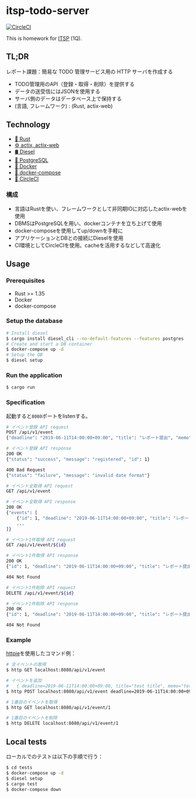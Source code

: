 itsp-todo-server
===

[![CircleCI](https://circleci.com/gh/ArkArk/itsp-todo-server.svg?style=svg)](https://circleci.com/gh/ArkArk/itsp-todo-server)

This is homework for [ITSP](http://www.itpro.titech.ac.jp/) (1Q).

## TL;DR

レポート課題：簡易な TODO 管理サービス用の HTTP サーバを作成する

- TODO管理用のAPI（登録・取得・削除）を提供する
- データの送受信にはJSONを使用する
- サーバ側のデータはデータベース上で保持する
- (言語, フレームワーク) : (Rust, actix-web)

## Technology

-  [:crab: Rust](https://www.rust-lang.org/)
-  [:gear: actix, actix-web](https://actix.rs/)
-  [:oil_drum: Diesel](http://diesel.rs/)
-  [:elephant: PostgreSQL](https://www.postgresql.org/)
-  [:whale: Docker](https://www.docker.com/)
-  [:octopus: docker-compose](https://github.com/docker/compose)
-  [:minidisc: CircleCI](https://circleci.com/)

### 構成

- 言語はRustを使い、フレームワークとして非同期IOに対応したactix-webを使用
- DBMSはPostgreSQLを用い、dockerコンテナを立ち上げて使用
- docker-composeを使用してup/downを手軽に
- アプリケーションとDBとの接続にDieselを使用
- CI環境としてCircleCIを使用。cacheを活用するなどして高速化

## Usage

### Prerequisites

- Rust >= 1.35
- Docker
- docker-compose

### Setup the database

```sh
# Install diesel
$ cargo install diesel_cli --no-default-features --features postgres
# Create and start a DB container
$ docker-compose up -d
# Setup the DB
$ diesel setup
```

### Run the application
```sh
$ cargo run
```

### Specification

起動すると`8080`ポートをlistenする。

```sh
# イベント登録 API request
POST /api/v1/event
{"deadline": "2019-06-11T14:00:00+09:00", "title": "レポート提出", "memo": ""}

# イベント登録 API response
200 OK
{"status": "success", "message": "registered", "id": 1}

400 Bad Request
{"status": "failure", "message": "invalid date format"}
```

```sh
# イベント全取得 API request
GET /api/v1/event

# イベント全取得 API response
200 OK
{"events": [
    {"id": 1, "deadline": "2019-06-11T14:00:00+09:00", "title": "レポート提出", "memo": ""},
    ...
]}
```

```sh
# イベント1件取得 API request
GET /api/v1/event/${id}

# イベント1件取得 API response
200 OK
{"id": 1, "deadline": "2019-06-11T14:00:00+09:00", "title": "レポート提出", "memo": ""}

404 Not Found
```

```sh
# イベント1件削除 API request
DELETE /api/v1/event/${id}

# イベント1件削除 API response
200 OK
{"id": 1, "deadline": "2019-06-11T14:00:00+09:00", "title": "レポート提出", "memo": ""}

404 Not Found
```

### Example

[httpie](https://httpie.org/)を使用したコマンド例：

```sh
# 全イベントの取得
$ http GET localhost:8080/api/v1/event

# イベントを追加
#   { deadline=2019-06-11T14:00:00+09:00, title="test title", memo="test memo" }
$ http POST localhost:8080/api/v1/event deadline=2019-06-11T14:00:00+09:00 title="test title" memo="test memo"

# 1番目のイベントを取得
$ http GET localhost:8080/api/v1/event/1

# 1番目のイベントを削除
$ http DELETE localhost:8080/api/v1/event/1
```

## Local tests

ローカルでのテストは以下の手順で行う：

```sh
$ cd tests
$ docker-compose up -d
$ diesel setup
$ cargo test
$ docker-compose down
```
